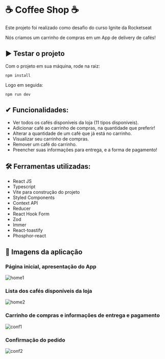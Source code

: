 # ☕ Coffee Shop ☕
Este projeto foi realizado como desafio do curso Ignite da Rocketseat

Nós criamos um carrinho de compras em um App de delivery de cafés!

## ▶ Testar o projeto

Com o projeto em sua máquina, rode na raiz:

```
npm install
```
Logo em seguida:
```
npm run dev
```

## ✔ Funcionalidades:
- Ver todos os cafés disponíveis da loja (11 tipos disponíveis).
- Adicionar café ao carrinho de compras, na quantidade que preferir!
- Alterar a quantidade de um café que já está no carrinho.
- Visualizar seu carrinho de compras.
- Remover um café do carrinho.
- Preencher suas informações para entrega, e a forma de pagamento!

## 🛠 Ferramentas utilizadas:
- React JS
- Typescript
- Vite para construção do projeto
- Styled Components
- Context API
- Reducer
- React Hook Form
- Zod
- Immer
- React-toastify
- Phosphor-react

## 📸 Imagens da aplicação

### Página inicial, apresentação do App
![home1](https://user-images.githubusercontent.com/72395637/202018915-db83f66b-fe07-407b-9762-435f2a3351c7.JPG)

### Lista dos cafés disponíveis da loja
![home2](https://user-images.githubusercontent.com/72395637/202019238-3fa60c56-2e52-4fa6-9d93-e99b18ff247e.JPG)

### Carrinho de compras e informações de entrega e pagamento
![conf1](https://user-images.githubusercontent.com/72395637/202021706-0f554810-389d-4531-82f5-934db34aaecb.JPG)

### Confirmação do pedido
![conf2](https://user-images.githubusercontent.com/72395637/202021834-42f9ae61-85a9-4241-b8eb-9780e8f7fbb0.JPG)



